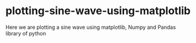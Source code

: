 # plotting-sine-wave-using-matplotlib
Here we are plotting a sine wave using matplotlib, Numpy and Pandas library of python
